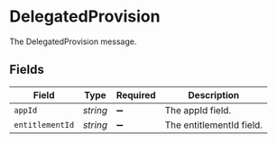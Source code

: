 # DelegatedProvision

The DelegatedProvision message.


## Fields

| Field                    | Type                     | Required                 | Description              |
| ------------------------ | ------------------------ | ------------------------ | ------------------------ |
| `appId`                  | *string*                 | :heavy_minus_sign:       | The appId field.         |
| `entitlementId`          | *string*                 | :heavy_minus_sign:       | The entitlementId field. |